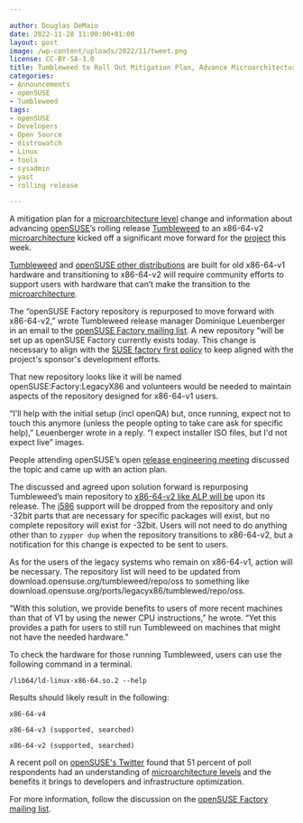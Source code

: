 ```yaml
---

author: Douglas DeMaio
date: 2022-11-28 11:00:00+01:00
layout: post
image: /wp-content/uploads/2022/11/tweet.png
license: CC-BY-SA-3.0
title: Tumbleweed to Roll Out Mitigation Plan, Advance Microarchitecture 
categories:
- Announcements
- openSUSE
- Tumbleweed
tags:
- openSUSE
- Developers
- Open Source
- distrowatch
- Linux
- tools
- sysadmin
- yast
- rolling release

---
```


A mitigation plan for a [microarchitecture level](https://en.wikipedia.org/wiki/X86-64#Microarchitecture_levels) change and information about advancing [openSUSE](https://get.opensuse.org/)’s rolling release [Tumbleweed](https://get.opensuse.org/tumbleweed/) to an x86-64-v2 [microarchitecture](https://en.wikipedia.org/wiki/X86-64#Microarchitecture_levels) kicked off a significant move forward for the [project](https://www.opensuse.org/) this week.

[Tumbleweed](https://get.opensuse.org/tumbleweed/) and [openSUSE other distributions](https://get.opensuse.org/) are built for old x86-64-v1 hardware and transitioning to x86-64-v2 will require community efforts to support users with hardware that can’t make the transition to the [microarchitecture](https://en.wikipedia.org/wiki/X86-64#Microarchitecture_levels). 

The “openSUSE Factory repository is repurposed to move forward with x86-64-v2,” wrote Tumbleweed release manager Dominique Leuenberger in an email to the [openSUSE Factory mailing list](https://lists.opensuse.org/archives/list/factory@lists.opensuse.org/thread/4OIMNHRDMSRLUNZRA5OPHMVSPXRRQVSB/). A new repository “will be set up as openSUSE Factory currently exists today. This change is necessary to align with the [SUSE factory first policy](https://opensource.suse.com/legal/policy) to keep aligned with the project's sponsor's development efforts.

That new repository looks like it will be named openSUSE:Factory:LegacyX86 and volunteers would be needed to maintain aspects of the repository designed for x86-64-v1 users.

“I'll help with the initial setup (incl openQA) but, once running, expect not to touch this anymore (unless the people opting to take care ask for specific help),” Leuenberger wrote in a reply. “I expect installer ISO files, but I'd not expect live” images.

People attending openSUSE’s open [release engineering meeting](https://lists.opensuse.org/archives/list/factory@lists.opensuse.org/thread/EDJ4ST6IYDVZ7ZY4VB7LBU3NQBKKADE5/) discussed the topic and came up with an action plan. 

The discussed and agreed upon solution forward is repurposing Tumbleweed’s main repository to [x86-64-v2 like ALP will be](https://news.opensuse.org/2022/09/26/alp-architecture-baselevel-x86_64-v2/) upon its release. The [i586](https://en.wikipedia.org/wiki/Pentium_(original)) support will be dropped from the repository and only -32bit parts that are necessary for specific packages will exist, but no complete repository will exist for -32bit. Users will not need to do anything other than to `zypper dup` when the repository transitions to x86-64-v2, but a notification for this change is expected to be sent to users.

As for the users of the legacy systems who remain on x86-64-v1, action will be necessary. The repository list will need to be updated from download.opensuse.org/tumbleweed/repo/oss to something like download.opensuse.org/ports/legacyx86/tumblewed/repo/oss.

“With this solution, we provide benefits to users of more recent machines than that of V1 by using the newer CPU instructions,” he wrote. “Yet this provides a path for users to still run Tumbleweed on machines that might not have the needed hardware.”

To check the hardware for those running Tumbleweed, users can use the following command in a terminal.

`/lib64/ld-linux-x86-64.so.2 --help`

Results should likely result in the following:

`x86-64-v4`

`x86-64-v3 (supported, searched)`

`x86-64-v2 (supported, searched)`

A recent poll on [openSUSE's Twitter](https://twitter.com/openSUSE) found that 51 percent of poll respondents had an understanding of  [microarchitecture levels](https://en.wikipedia.org/wiki/X86-64#Microarchitecture_levels) and the benefits it brings to developers and infrastructure optimization.

For more information, follow the discussion on the [openSUSE Factory mailing list](https://lists.opensuse.org/archives/list/factory@lists.opensuse.org/thread/4OIMNHRDMSRLUNZRA5OPHMVSPXRRQVSB/).
<meta name="openSUSE, Tumbleweed, Developers, sysadmin, user, Open Source, rolling release, gamers, superuser, distrowatch, hacker, Linux, Kernel, GNOME, KDE, git, wayland, mux, codec, Lenovo, Acer, cmake, pulsaudio, samba, nodejs, llvm, kdump" content="HTML,CSS,XML,JavaScript">
